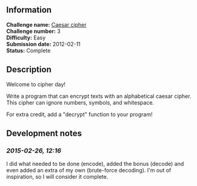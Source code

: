 ## Information

**Challenge name:** [Caesar cipher](http://www.reddit.com/r/dailyprogrammer/comments/pkw2m/2112012_challenge_3_easy/)  
**Challenge number:** 3  
**Difficulty:** Easy  
**Submission date:** 2012-02-11  
**Status:** Complete

## Description

Welcome to cipher day!

Write a program that can encrypt texts with an alphabetical caesar cipher. This cipher can ignore
numbers, symbols, and whitespace.

For extra credit, add a "decrypt" function to your program!

## Development notes

### *2015-02-26, 12:16*

I did what needed to be done (encode), added the bonus (decode) and even added an extra of my
own (brute-force decoding). I'm out of inspiration, so I will consider it complete.
